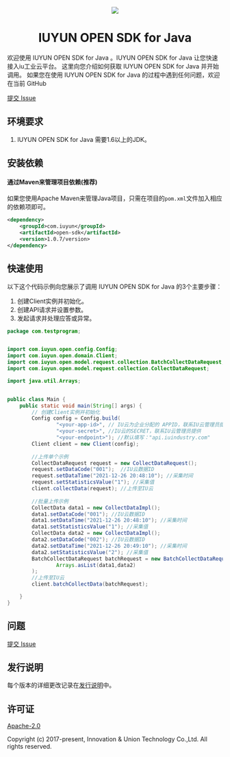 <p align="center">
<a href=" https://www.iuyun.com"><img src="https://static-a1b2.iuyun.com/icons/0518a62.png"></a>
</p>

<h1 align="center">IUYUN OPEN SDK for Java</h1>
欢迎使用 IUYUN OPEN SDK for Java 。IUYUN OPEN SDK for Java 让您快速接入iu工业云平台。
这里向您介绍如何获取 IUYUN OPEN SDK for Java 并开始调用。
如果您在使用 IUYUN OPEN SDK for Java 的过程中遇到任何问题，欢迎在当前 GitHub

[提交 Issue](https://github.com/iudcloud/iuyun-open-sdk/issues/new) 

## 环境要求
1. IUYUN OPEN SDK for Java 需要1.6以上的JDK。

## 安装依赖
#### 通过Maven来管理项目依赖(推荐)
如果您使用Apache Maven来管理Java项目，只需在项目的`pom.xml`文件加入相应的依赖项即可。
```xml
<dependency>
    <groupId>com.iuyun</groupId>
    <artifactId>open-sdk</artifactId>
    <version>1.0.7/version>
</dependency>
```

## 快速使用

以下这个代码示例向您展示了调用 IUYUN OPEN SDK for Java 的3个主要步骤：
1. 创建Client实例并初始化。
2. 创建API请求并设置参数。
3. 发起请求并处理应答或异常。

```java
package com.testprogram;


import com.iuyun.open.config.Config;
import com.iuyun.open.domain.Client;
import com.iuyun.open.model.request.collection.BatchCollectDataRequest;
import com.iuyun.open.model.request.collection.CollectDataRequest;

import java.util.Arrays;


public class Main {
    public static void main(String[] args) {
        // 创建Client实例并初始化
        Config config = Config.build(
                "<your-app-id>", // IU云为企业分配的 APPID，联系IU云管理员提供 
                "<your-secret>", //IU云的SECRET，联系IU云管理员提供
                "<your-endpoint>"); //默认填写："api.iuindustry.com"
        Client client = new Client(config);
        
        //上传单个示例
        CollectDataRequest request = new CollectDataRequest();
        request.setDataCode("001");  //IU云数据ID
        request.setDataTime("2021-12-26 20:48:10"); //采集时间
        request.setStatisticsValue("1"); //采集值
        client.collectData(request); //上传至IU云
        
        //批量上传示例
        CollectData data1 = new CollectDataImpl();
        data1.setDataCode("001"); //IU云数据ID
        data1.setDataTime("2021-12-26 20:48:10"); //采集时间
        data1.setStatisticsValue("1"); //采集值
        CollectData data2 = new CollectDataImpl();
        data2.setDataCode("002"); //IU云数据ID
        data2.setDataTime("2021-12-26 20:49:10"); //采集时间
        data2.setStatisticsValue("2"); //采集值
        BatchCollectDataRequest batchRequest = new BatchCollectDataRequest(
                Arrays.asList(data1,data2)
        );
        //上传至IU云
        client.batchCollectData(batchRequest);

    }
}
```

## 问题
[提交 Issue](https://github.com/iudcloud/iuyun-open-sdk/issues/new) 

## 发行说明
每个版本的详细更改记录在[发行说明](./ChangeLog.txt)中。

## 许可证
[Apache-2.0](http://www.apache.org/licenses/LICENSE-2.0)

Copyright (c) 2017-present, Innovation & Union Technology Co.,Ltd. All rights reserved.
